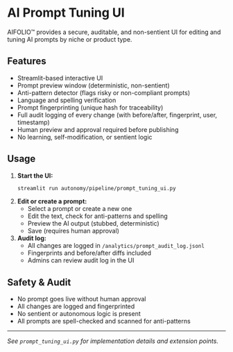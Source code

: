 # AI Prompt Tuning UI

AIFOLIO™ provides a secure, auditable, and non-sentient UI for editing and tuning AI prompts by niche or product type.

## Features

- Streamlit-based interactive UI
- Prompt preview window (deterministic, non-sentient)
- Anti-pattern detector (flags risky or non-compliant prompts)
- Language and spelling verification
- Prompt fingerprinting (unique hash for traceability)
- Full audit logging of every change (with before/after, fingerprint, user, timestamp)
- Human preview and approval required before publishing
- No learning, self-modification, or sentient logic

## Usage

1. **Start the UI:**
   ```bash
   streamlit run autonomy/pipeline/prompt_tuning_ui.py
   ```
2. **Edit or create a prompt:**
   - Select a prompt or create a new one
   - Edit the text, check for anti-patterns and spelling
   - Preview the AI output (stubbed, deterministic)
   - Save (requires human approval)
3. **Audit log:**
   - All changes are logged in `/analytics/prompt_audit_log.jsonl`
   - Fingerprints and before/after diffs included
   - Admins can review audit log in the UI

## Safety & Audit

- No prompt goes live without human approval
- All changes are logged and fingerprinted
- No sentient or autonomous logic is present
- All prompts are spell-checked and scanned for anti-patterns

---

_See `prompt_tuning_ui.py` for implementation details and extension points._

